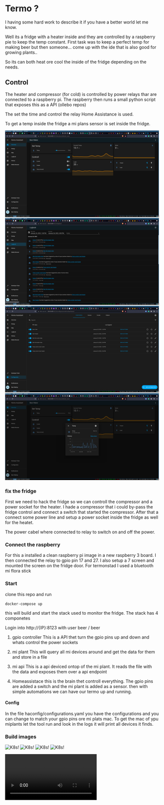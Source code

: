 # Termo ?

I having some hard work to describe it if you have a better world let me know.

Well its a fridge with a heater inside and they are controlled by a raspberry pie to keep the temp constant.
First task was to keep a perfect temp for making beer but then someone... come up with the ide that is also good for growing plants..

So its can both heat ore cool the inside of the fridge depending on the needs.



## Control
The heater and compressor (for cold) is controlled by power relays thar are connected to a raspberry pi. 
The raspberry then runs a small python script that exposes this as a API (ollebo repos)

The set the time and control the relay Home Assistance is used.

To get a temp inside the fridge a mi plans sensor is set inside the fridge.




![K8s!](/images/1.png)
![K8s!](/images/2.png)
![K8s!](/images/3.png)
![K8s!](/images/4.png)



### fix the fridge
First we need to hack the fridge so we can controll the compressor and a power socket for the heater. 
I hade a compressor that i could by-pass the fridge control and connect a switch that started the compressor.
After that a connect some power line and setup a power socket inside the fridge as well for the heatet.

The power cabel where connected to relay to switch on and off the power.


### Connect the raspberry
For this a installed a clean raspberry pi image in a new raspberry 3 board. I then connected the relay to gpio pin 17 and 27.
I also setup a 7 screen and mounted the screen on the fridge door.
For termonstad I used a bluetooth mi flora stick


### Start
clone this repo and run

```
docker-compose up
```
this will build and start the stack used to monitor the fridge.
The stack has 4 componetes


Login into http://{IP}:8123 with user beer / beer


1. gpio controller
This is a API thet turn the gpio pins up and down and whats control the power sockets

2. mi plant
This will query all mi devices around and get the data for them and store in a file

3. mi api
This is a api deviced ontop of the mi plant. It reads the file with the data and exposes them over a api endpoint


4. Homeassistace
this is the brain thet controll everything. The gpio pins are added a switch and the mi plant is added as a sensor.
then with simple automations we can have our termo up and running.




#### Config
In the file haconfig/configurations.yaml you have the configurations and you can change to match your gpio pins ore mi plats mac.
To get the mac of ypu miplants let the tool run and look in the logs it will print all devices it finds.


### Build images


![K8s!](/images/s1.jpg)
![K8s!](/images/s2.jpg)
![K8s!](/images/s3.jpg)
![K8s!](/images/s4.jpg)

![K8s!](/images/s4.mp4)
